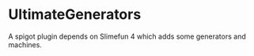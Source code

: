 # UltimateGenerators
A spigot plugin depends on Slimefun 4 which adds some generators and machines.
